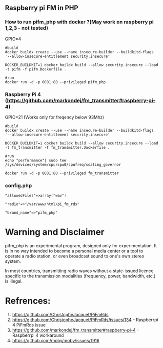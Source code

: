 ## Raspberry pi FM in PHP

### How to run pifm_php with docker ?(May work on raspberry pi 1,2,3 - not tested)
GPIO=4
```
#build
docker buildx create --use --name insecure-builder --buildkitd-flags '--allow-insecure-entitlement security.insecure'

DOCKER_BUILDKIT=1 docker buildx build --allow security.insecure --load -t pifm -f pifm.Dockerfile .

#run
docker run -d -p 8001:80 --privileged pifm_php
```

### Raspberry Pi 4 (https://github.com/markondej/fm_transmitter#raspberry-pi-4)
GPIO=21 (Works only for freqency below 93Mhz)
```
#build
docker buildx create --use --name insecure-builder --buildkitd-flags '--allow-insecure-entitlement security.insecure'

DOCKER_BUILDKIT=1 docker buildx build --allow security.insecure --load -t fm_transmitter -f fm_transmitter.Dockerfile .

#run
echo "performance"| sudo tee /sys/devices/system/cpu/cpu0/cpufreq/scaling_governor

docker run -d -p 8001:80 --privileged fm_transmitter

```

### config.php
```
"allowedFiles"=>array("wav")

"radio"=>"/var/www/html/pi_fm_rds"

"brand_name"=>"pifm_php"
```
  
# Warning and Disclaimer

pifm_php is an experimental program, designed only for experimentation. It is in no way intended to become a personal media center or a tool to operate a radio station, or even broadcast sound to one's own stereo system.

In most countries, transmitting radio waves without a state-issued licence specific to the transmission modalities (frequency, power, bandwidth, etc.) is illegal.

# Refrences:
1. https://github.com/ChristopheJacquet/PiFmRds
2. https://github.com/ChristopheJacquet/PiFmRds/issues/134 - Raspberrpi 4 PiFmRds issue
3. https://github.com/markondej/fm_transmitter#raspberry-pi-4 - Raspberrpi 4 workaround
4. https://github.com/moby/moby/issues/1916
